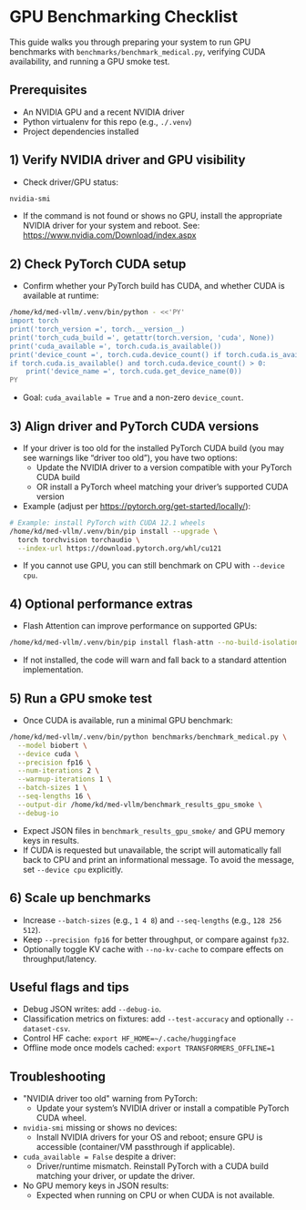 # GPU Benchmarking Checklist

This guide walks you through preparing your system to run GPU benchmarks with `benchmarks/benchmark_medical.py`, verifying CUDA availability, and running a GPU smoke test.

## Prerequisites
- An NVIDIA GPU and a recent NVIDIA driver
- Python virtualenv for this repo (e.g., `./.venv`)
- Project dependencies installed

## 1) Verify NVIDIA driver and GPU visibility
- Check driver/GPU status:
```bash
nvidia-smi
```
- If the command is not found or shows no GPU, install the appropriate NVIDIA driver for your system and reboot. See: https://www.nvidia.com/Download/index.aspx

## 2) Check PyTorch CUDA setup
- Confirm whether your PyTorch build has CUDA, and whether CUDA is available at runtime:
```bash
/home/kd/med-vllm/.venv/bin/python - <<'PY'
import torch
print('torch_version =', torch.__version__)
print('torch_cuda_build =', getattr(torch.version, 'cuda', None))
print('cuda_available =', torch.cuda.is_available())
print('device_count =', torch.cuda.device_count() if torch.cuda.is_available() else 0)
if torch.cuda.is_available() and torch.cuda.device_count() > 0:
    print('device_name =', torch.cuda.get_device_name(0))
PY
```
- Goal: `cuda_available = True` and a non-zero `device_count`.

## 3) Align driver and PyTorch CUDA versions
- If your driver is too old for the installed PyTorch CUDA build (you may see warnings like “driver too old”), you have two options:
  - Update the NVIDIA driver to a version compatible with your PyTorch CUDA build
  - OR install a PyTorch wheel matching your driver’s supported CUDA version
- Example (adjust per https://pytorch.org/get-started/locally/):
```bash
# Example: install PyTorch with CUDA 12.1 wheels
/home/kd/med-vllm/.venv/bin/pip install --upgrade \
  torch torchvision torchaudio \
  --index-url https://download.pytorch.org/whl/cu121
```
- If you cannot use GPU, you can still benchmark on CPU with `--device cpu`.

## 4) Optional performance extras
- Flash Attention can improve performance on supported GPUs:
```bash
/home/kd/med-vllm/.venv/bin/pip install flash-attn --no-build-isolation
```
- If not installed, the code will warn and fall back to a standard attention implementation.

## 5) Run a GPU smoke test
- Once CUDA is available, run a minimal GPU benchmark:
```bash
/home/kd/med-vllm/.venv/bin/python benchmarks/benchmark_medical.py \
  --model biobert \
  --device cuda \
  --precision fp16 \
  --num-iterations 2 \
  --warmup-iterations 1 \
  --batch-sizes 1 \
  --seq-lengths 16 \
  --output-dir /home/kd/med-vllm/benchmark_results_gpu_smoke \
  --debug-io
```
- Expect JSON files in `benchmark_results_gpu_smoke/` and GPU memory keys in results.
- If CUDA is requested but unavailable, the script will automatically fall back to CPU and print an informational message. To avoid the message, set `--device cpu` explicitly.

## 6) Scale up benchmarks
- Increase `--batch-sizes` (e.g., `1 4 8`) and `--seq-lengths` (e.g., `128 256 512`).
- Keep `--precision fp16` for better throughput, or compare against `fp32`.
- Optionally toggle KV cache with `--no-kv-cache` to compare effects on throughput/latency.

## Useful flags and tips
- Debug JSON writes: add `--debug-io`.
- Classification metrics on fixtures: add `--test-accuracy` and optionally `--dataset-csv`.
- Control HF cache: `export HF_HOME=~/.cache/huggingface`
- Offline mode once models cached: `export TRANSFORMERS_OFFLINE=1`

## Troubleshooting
- "NVIDIA driver too old" warning from PyTorch:
  - Update your system’s NVIDIA driver or install a compatible PyTorch CUDA wheel.
- `nvidia-smi` missing or shows no devices:
  - Install NVIDIA drivers for your OS and reboot; ensure GPU is accessible (container/VM passthrough if applicable).
- `cuda_available = False` despite a driver:
  - Driver/runtime mismatch. Reinstall PyTorch with a CUDA build matching your driver, or update the driver.
- No GPU memory keys in JSON results:
  - Expected when running on CPU or when CUDA is not available.
